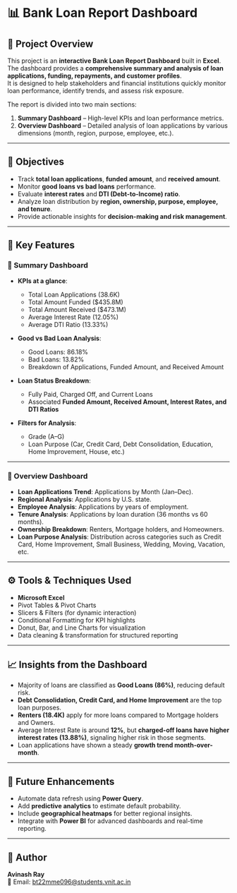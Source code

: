# 📊 Bank Loan Report Dashboard

## 📌 Project Overview
This project is an **interactive Bank Loan Report Dashboard** built in **Excel**.  
The dashboard provides a **comprehensive summary and analysis of loan applications, funding, repayments, and customer profiles**.  
It is designed to help stakeholders and financial institutions quickly monitor loan performance, identify trends, and assess risk exposure.  

The report is divided into two main sections:
1. **Summary Dashboard** – High-level KPIs and loan performance metrics.  
2. **Overview Dashboard** – Detailed analysis of loan applications by various dimensions (month, region, purpose, employee, etc.).  

---

## 🎯 Objectives
- Track **total loan applications**, **funded amount**, and **received amount**.  
- Monitor **good loans vs bad loans** performance.  
- Evaluate **interest rates** and **DTI (Debt-to-Income) ratio**.  
- Analyze loan distribution by **region, ownership, purpose, employee, and tenure**.  
- Provide actionable insights for **decision-making and risk management**.  

---

## 📌 Key Features

### 🔹 Summary Dashboard
- **KPIs at a glance**:
  - Total Loan Applications (38.6K)  
  - Total Amount Funded ($435.8M)  
  - Total Amount Received ($473.1M)  
  - Average Interest Rate (12.05%)  
  - Average DTI Ratio (13.33%)  

- **Good vs Bad Loan Analysis**:
  - Good Loans: 86.18%  
  - Bad Loans: 13.82%  
  - Breakdown of Applications, Funded Amount, and Received Amount  

- **Loan Status Breakdown**:
  - Fully Paid, Charged Off, and Current Loans  
  - Associated **Funded Amount, Received Amount, Interest Rates, and DTI Ratios**  

- **Filters for Analysis**:
  - Grade (A–G)  
  - Loan Purpose (Car, Credit Card, Debt Consolidation, Education, Home Improvement, House, etc.)  

---

### 🔹 Overview Dashboard
- **Loan Applications Trend**: Applications by Month (Jan–Dec).  
- **Regional Analysis**: Applications by U.S. state.  
- **Employee Analysis**: Applications by years of employment.  
- **Tenure Analysis**: Applications by loan duration (36 months vs 60 months).  
- **Ownership Breakdown**: Renters, Mortgage holders, and Homeowners.  
- **Loan Purpose Analysis**: Distribution across categories such as Credit Card, Home Improvement, Small Business, Wedding, Moving, Vacation, etc.  

---

## ⚙️ Tools & Techniques Used
- **Microsoft Excel**  
- Pivot Tables & Pivot Charts  
- Slicers & Filters (for dynamic interaction)  
- Conditional Formatting for KPI highlights  
- Donut, Bar, and Line Charts for visualization  
- Data cleaning & transformation for structured reporting  

---

## 📈 Insights from the Dashboard
- Majority of loans are classified as **Good Loans (86%)**, reducing default risk.  
- **Debt Consolidation, Credit Card, and Home Improvement** are the top loan purposes.  
- **Renters (18.4K)** apply for more loans compared to Mortgage holders and Owners.  
- Average Interest Rate is around **12%**, but **charged-off loans have higher interest rates (13.88%)**, signaling higher risk in those segments.  
- Loan applications have shown a steady **growth trend month-over-month**.  

---

## 🚀 Future Enhancements
- Automate data refresh using **Power Query**.  
- Add **predictive analytics** to estimate default probability.  
- Include **geographical heatmaps** for better regional insights.  
- Integrate with **Power BI** for advanced dashboards and real-time reporting.   

---

## 👤 Author
**Avinash Ray**  
📧 Email: bt22mme096@students.vnit.ac.in  


